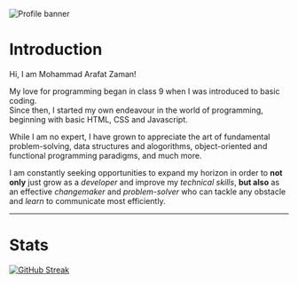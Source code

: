 ![Profile banner](https://i.imgur.com/YoSH62q.png)

# Introduction
Hi, I am Mohammad Arafat Zaman! <br/>

My love for programming began in class 9 when I was introduced to basic coding. <br/> 
Since then, I started my own endeavour in the world of programming, beginning with basic HTML, CSS and Javascript. <br/>

While I am no expert, I have grown to appreciate the art of fundamental problem-solving, data structures and alogorithms, object-oriented and functional programming paradigms, and much more.

I am constantly seeking opportunities to expand my horizon in order to **not only** just grow as a *developer* and improve my *technical skills*, **but also** as an effective *changemaker* and *problem-solver* who can tackle any obstacle and *learn* to communicate most efficiently.

---
# Stats

[![GitHub Streak](https://github-readme-streak-stats.herokuapp.com?user=M-ArafatZaman&theme=github-dark-blue&hide_border=true&border_radius=5)](https://git.io/streak-stats)
